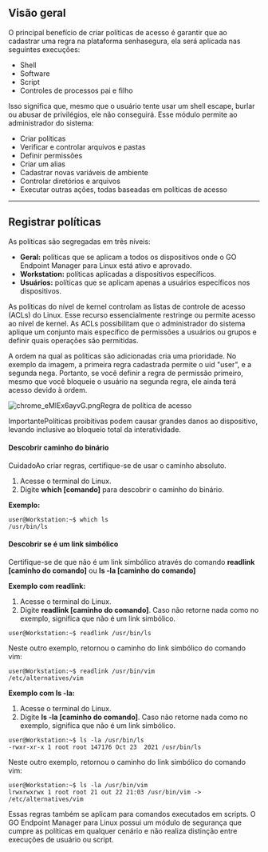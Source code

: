 ## Visão geral

O principal benefício de criar políticas de acesso é garantir que ao cadastrar uma regra na plataforma senhasegura, ela será aplicada nas seguintes execuções:

* Shell
* Software
* Script
* Controles de processos pai e filho

Isso significa que, mesmo que o usuário tente usar um shell escape, burlar ou abusar de privilégios, ele não conseguirá. Esse módulo permite ao administrador do sistema:

* Criar políticas
* Verificar e controlar arquivos e pastas
* Definir permissões
* Criar um alias
* Cadastrar novas variáveis de ambiente
* Controlar diretórios e arquivos
* Executar outras ações, todas baseadas em políticas de acesso

  




---

## Registrar políticas

As políticas são segregadas em três níveis:

* **Geral:** políticas que se aplicam a todos os dispositivos onde o GO Endpoint Manager para Linux está ativo e aprovado.
* **Workstation:** políticas aplicadas a dispositivos específicos.
* **Usuários:** políticas que se aplicam apenas a usuários específicos nos dispositivos.

As políticas do nível de kernel controlam as listas de controle de acesso (ACLs) do Linux. Esse recurso essencialmente restringe ou permite acesso ao nível de kernel. As ACLs possibilitam que o administrador do sistema aplique um conjunto mais específico de permissões a usuários ou grupos e definir quais operações são permitidas.

A ordem na qual as políticas são adicionadas cria uma prioridade. No exemplo da imagem, a primeira regra cadastrada permite o uid "user", e a segunda nega. Portanto, se você definir a regra de permissão primeiro, mesmo que você bloqueie o usuário na segunda regra, ele ainda terá acesso devido à ordem.

![chrome_eMlEx6ayvG.png](https://cdn.document360.io/5a1d58df-64ce-42a2-8b23-688477d32f33/Images/Documentation/chrome_eMlEx6ayvG.png)Regra de política de acesso 

ImportantePolíticas proibitivas podem causar grandes danos ao dispositivo, levando inclusive ao bloqueio total da interatividade.  


#### Descobrir caminho do binário

CuidadoAo criar regras, certifique\-se de usar o caminho absoluto.

1. Acesse o terminal do Linux.
2. Digite **which \[comando]** para descobrir o caminho do binário.

**Exemplo:**


```
user@Workstation:~$ which ls
/usr/bin/ls

```
#### Descobrir se é um link simbólico

Certifique\-se de que não é um link simbólico através do comando **readlink \[caminho do comando]** ou **ls \-la \[caminho do comando]**

**Exemplo com readlink:**

1. Acesse o terminal do Linux.
2. Digite **readlink \[caminho do comando]**. Caso não retorne nada como no exemplo, significa que não é um link simbólico.


```
user@Workstation:~$ readlink /usr/bin/ls 	

```
Neste outro exemplo, retornou o caminho do link simbólico do comando vim:


```
user@Workstation:~$ readlink /usr/bin/vim                                               
/etc/alternatives/vim

```
**Exemplo com ls \-la:**

1. Acesse o terminal do Linux.
2. Digite **ls \-la \[caminho do comando]**. Caso não retorne nada como no exemplo, significa que não é um link simbólico.


```
user@Workstation:~$ ls -la /usr/bin/ls
-rwxr-xr-x 1 root root 147176 Oct 23  2021 /usr/bin/ls

```
Neste outro exemplo, retornou o caminho do link simbólico do comando vim:


```
user@Workstation:~$ ls -la /usr/bin/vim
lrwxrwxrwx 1 root root 21 out 22 21:03 /usr/bin/vim -> /etc/alternatives/vim

```
  


Essas regras também se aplicam para comandos executados em scripts. O GO Endpoint Manager para Linux possui um módulo de segurança que cumpre as políticas em qualquer cenário e não realiza distinção entre execuções de usuário ou script.


